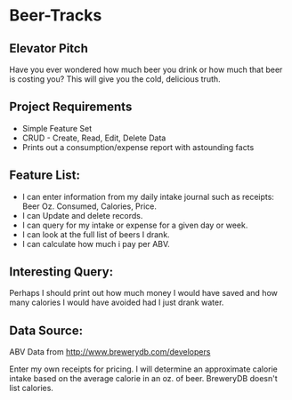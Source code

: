 # Beer-Tracks

## Elevator Pitch

Have you ever wondered how much beer you drink or how much that beer is costing you? This will give you the cold, delicious truth.

## Project Requirements

  * Simple Feature Set
  * CRUD - Create, Read, Edit, Delete Data
  * Prints out a consumption/expense report with astounding facts

## Feature List:

   * I can enter information from my daily intake journal such as receipts: Beer Oz. Consumed, Calories, Price.
   * I can Update and delete records.
   * I can query for my intake or expense for a given day or week.
   * I can look at the full list of beers I drank.
   * I can calculate how much i pay per ABV.

## Interesting Query:

Perhaps I should print out how much money I would have saved and how many calories I would have avoided had I just drank water.

## Data Source:

ABV Data from http://www.brewerydb.com/developers

Enter my own receipts for pricing.
I will determine an approximate calorie intake based on the average calorie in an oz. of beer. BreweryDB doesn't list calories.

